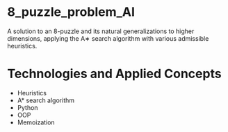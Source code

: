 # 8_puzzle_problem_AI
A solution to an 8-puzzle and its natural generalizations to higher dimensions, applying the A∗ search algorithm with various admissible heuristics.


# Technologies and Applied Concepts
- Heuristics
- A* search algorithm
- Python
- OOP
- Memoization
